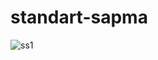 # standart-sapma
               

![ss1](https://user-images.githubusercontent.com/64536219/211889540-49a76e8b-5b8f-439c-bbc8-d578db6e838e.png)
